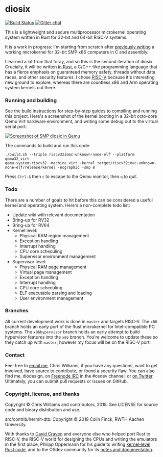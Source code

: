 # diosix

[![Build Status](https://travis-ci.org/diodesign/diosix.svg?branch=master)](https://travis-ci.org/diodesign/diosix) [![Gitter chat](https://badges.gitter.im/gitterHQ/gitter.png)](https://gitter.im/diosix/Lobby)

This is a lightweight and secure multiprocessor microkernel operating system written in Rust
for 32-bit and 64-bit RISC-V systems.

It is a work in progress: I'm starting from scratch
after [previously writing](https://github.com/diodesign/diosix-legacy) a working microkernel for
32-bit SMP x86 computers in C and assembly.

I learned a lot from that foray, and so this is the second iteration of diosix. Crucially,
it will be written [in Rust](https://www.rust-lang.org/), a C/C++-like programming language that has a fierce emphasis
on guaranteed memory safety, threads without data races, and other security features.
I chose [RISC-V](https://riscv.org/) because it's interesting new ground to explore,
whereas there are countless x86 and Arm operating system kernels out there.

### Running and building

See the [build instructions](BUILDING.md) for step-by-step guides to compiling and running this project.
Here's a screenshot of the kernel booting in a 32-bit octo-core Qemu Virt hardware environment,
and writing some debug out to the virtual serial port:

[![Screenshot of SMP diosix in Qemu](https://raw.githubusercontent.com/diodesign/diosix/screenshots/docs/screenshots/diosix-early-riscv32-qemu_virt-smp.png)](https://raw.githubusercontent.com/diodesign/diosix/screenshots/docs/screenshots/diosix-early-riscv32-qemu_virt-smp.png)

The commands to build and run this code:

```
./build.sh --triple riscv32imac-unknown-none-elf --platform qemu32_virt
qemu-system-riscv32 -machine virt -kernel target/riscv32imac-unknown-none-elf/release/kernel -nographic -smp 8
```
Press `Ctrl-A` then `c` to escape to the Qemu monitor, then `q` to quit.

### Todo

There are a number of goals to hit before this can be considered a useful kernel and operating system.
Here's a non-complete todo list:

* Update wiki with relevant documentation
* Bring-up for RV32
* Bring-up for RV64
* Kernel level:
    * Physical RAM region management
    * Exception handling
    * Interrupt handling
    * CPU core scheduling
    * Supervisor environment management
* Supervisor level:
    * Physical RAM page management
    * Virtual page management
    * Exception handling
    * Interrupt handling
    * CPU core scheduling
    * ELF executable parsing and loading
    * User environment management

### Branches

All current development work is done in `master` and targets RISC-V. The `x86` branch holds an early port of the Rust microkernel for Intel-compatible PC systems. The `x86hypervisor` branch holds an early attempt to build hypervisor features into the `x86` branch. You're welcome to update these so they catch up with `master`, however my focus will be on the RISC-V port.

### Contact

Feel free to [email me](mailto:diodesign@gmail.com), Chris Williams, if you have any questions, want to get involved, have source to contribute, or found a security flaw. You can also find me, diodesign, on [Freenode IRC](https://freenode.net/irc_servers.shtml) in the #osdev channel, or [on Twitter](https://twitter.com/diodesign). Ultimately, you can submit pull requests or issues on GitHub.

### Copyright, license, and thanks

Copyright &copy; Chris Williams and contributors, 2018. See LICENSE for source code and binary distribution and use.

src/contrib/hermit-dtb: Copyright &copy; 2018 Colin Finck, RWTH Aachen University.

With thanks to [David Craven](https://github.com/dvc94ch) and everyone else who helped port Rust to RISC-V, the RISC-V world for designing the CPUs and writing the emulators in the first place, Philipp Oppermann for his guide to writing [kernel-level Rust code](https://os.phil-opp.com/), and to the OSdev community for its [notes and documentation](http://wiki.osdev.org/Main_Page).
